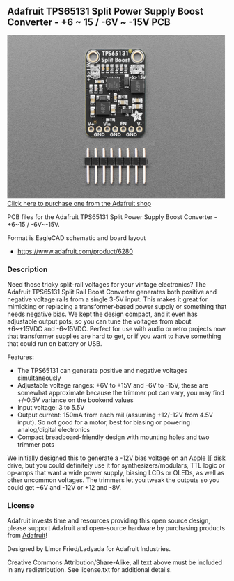 ## Adafruit TPS65131 Split Power Supply Boost Converter - +6 ~ 15 / -6V ~ -15V PCB

<a href="http://www.adafruit.com/products/6280"><img src="assets/6280.jpg?raw=true" width="500px"><br/>
Click here to purchase one from the Adafruit shop</a>

PCB files for the Adafruit TPS65131 Split Power Supply Boost Converter - +6~15 / -6V~-15V. 

Format is EagleCAD schematic and board layout
* https://www.adafruit.com/product/6280

### Description

Need those tricky split-rail voltages for your vintage electronics? The Adafruit TPS65131 Split Rail Boost Converter generates both positive and negative voltage rails from a single 3-5V input. This makes it great for mimicking or replacing a transformer-based power supply or something that needs negative bias. We kept the design compact, and it even has adjustable output pots, so you can tune the voltages from about +6~+15VDC and -6~15VDC. Perfect for use with audio or retro projects now that transformer supplies are hard to get, or if you want to have something that could run on battery or USB.

Features:

* The TPS65131 can generate positive and negative voltages simultaneously
* Adjustable voltage ranges: +6V to +15V and -6V to -15V, these are somewhat approximate because the trimmer pot can vary, you may find +/-0.5V variance on the bookend values
* Input voltage: 3 to 5.5V
* Output current: 150mA from each rail (assuming +12/-12V from 4.5V input). So not good for a motor, best for biasing or powering analog/digital electronics
* Compact breadboard-friendly design with mounting holes and two trimmer pots

We initially designed this to generate a -12V bias voltage on an Apple ][ disk drive, but you could definitely use it for synthesizers/modulars, TTL logic or op-amps that want a wide power supply, biasing LCDs or OLEDs, as well as other uncommon voltages. The trimmers let you tweak the outputs so you could get +6V and -12V or +12 and -8V. 

### License

Adafruit invests time and resources providing this open source design, please support Adafruit and open-source hardware by purchasing products from [Adafruit](https://www.adafruit.com)!

Designed by Limor Fried/Ladyada for Adafruit Industries.

Creative Commons Attribution/Share-Alike, all text above must be included in any redistribution. 
See license.txt for additional details.
